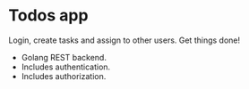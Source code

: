 

# Todos app

Login, create tasks and assign to other users. Get things done!

* Golang REST backend.
* Includes authentication.
* Includes authorization.

